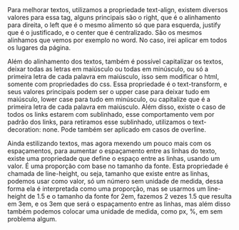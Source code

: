 ##

Para melhorar textos, utilizamos a propriedade text-align, existem diversos valores para essa tag, alguns principais são o right, que é o alinhamento para direita, o left que é o mesmo alimento só que para esquerda, justify que é o justificado, e o center que é centralizado. São os mesmos alinhamos que vemos por exemplo no word. No caso, irei aplicar em todos os lugares da página.

Além do alinhamento dos textos, também é possível capitalizar os textos, deixar todas as letras em maiúsculo ou todas em minúsculo, ou só a primeira letra de cada palavra em maiúsculo, isso sem modificar o html, somente com propriedades do css. Essa propriedade é o text-transform, e seus valores principais podem ser o upper case para deixar tudo em maiúsculo,  lower case para tudo em minúsculo, ou capitalize que é a primeira letra de cada palavra em maiúsculo. 
Além disso, existe o caso de todos os links estarem com sublinhado, esse comportamento vem por padrão dos links, para retiramos esse sublinhado, utilizamos o text-decoration: none. Pode também ser aplicado em casos de overline.

Ainda estilizando textos, mas agora mexendo um pouco mais com os espaçamentos, para aumentar o espaçamento entre as linhas do texto, existe uma propriedade que define o espaço entre as linhas, usando um valor. É uma proporção com base no tamanho da fonte. Esta propriedade é chamada de line-height, ou seja, tamanho que existe entre as linhas, podemos usar como valor, só um número sem unidade de medida, dessa forma ela é interpretada como uma proporção, mas se usarmos um line-height de 1.5 e o tamanho da fonte for 2em, fazemos 2 vezes 1.5 que resulta em 3em, e os 3em que será o espaçamento entre as linhas, mas além disso também podemos colocar uma unidade de medida, como px, %, em sem problema algum. 

##
